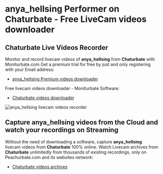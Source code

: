 # anya_hellsing Performer on Chaturbate - Free LiveCam videos downloader

## Chaturbate Live Videos Recorder

Monitor and record livecam videos of **anya_hellsing** from **Chaturbate** with Moniturbate.com
Get a premium trial for free by just and only registering with your Email address:
* [anya_hellsing Premium videos downloader](https://moniturbate.com/request-demo-licence-key.html)

Free livecam videos downloader - Moniturbate Software:
* [Chaturbate videos downloader](https://moniturbate.com/moniturbate-download-software.html)

![anya_hellsing livecam videos recorder](https://peachurnet.com/templates/moniturbate-software.png)


## Capture anya_hellsing videos from the Cloud and watch your recordings on Streaming

Without the need of downloading a software, capture **anya_hellsing** livecam videos from **Chaturbate** 100% online.
Watch Livecam archives from **Chaturbate** unlimitedly from thousands of existing recordings, only on Peachurbate.com and its websites network:
* [Chaturbate videos archives](https://peachurnet.com/)